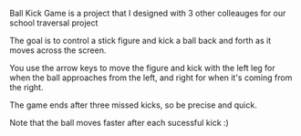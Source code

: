 Ball Kick Game is a project that I designed with 3 other colleauges for our school traversal project

The goal is to control a stick figure and kick a ball back and forth as it moves across the screen. 

You use the arrow keys to move the figure and kick with the left leg for when the ball approaches from the left, and right for when it's coming from the right. 

The game ends after three missed kicks, so be precise and quick.

Note that the ball moves faster after each sucessful kick :)
